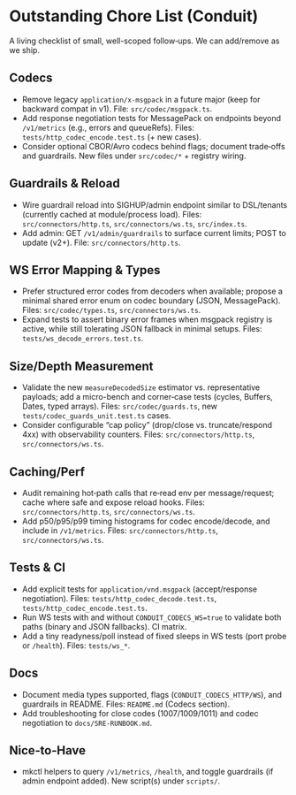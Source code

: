# Outstanding Chore List (Conduit)

A living checklist of small, well-scoped follow‑ups. We can add/remove as we ship.

## Codecs
- Remove legacy `application/x-msgpack` in a future major (keep for backward compat in v1). File: `src/codec/msgpack.ts`.
- Add response negotiation tests for MessagePack on endpoints beyond `/v1/metrics` (e.g., errors and queueRefs). Files: `tests/http_codec_encode.test.ts` (+ new cases).
- Consider optional CBOR/Avro codecs behind flags; document trade‑offs and guardrails. New files under `src/codec/*` + registry wiring.

## Guardrails & Reload
- Wire guardrail reload into SIGHUP/admin endpoint similar to DSL/tenants (currently cached at module/process load). Files: `src/connectors/http.ts`, `src/connectors/ws.ts`, `src/index.ts`.
- Add admin: GET `/v1/admin/guardrails` to surface current limits; POST to update (v2+). File: `src/connectors/http.ts`.

## WS Error Mapping & Types
- Prefer structured error codes from decoders when available; propose a minimal shared error enum on codec boundary (JSON, MessagePack). Files: `src/codec/types.ts`, `src/connectors/ws.ts`.
- Expand tests to assert binary error frames when msgpack registry is active, while still tolerating JSON fallback in minimal setups. Files: `tests/ws_decode_errors.test.ts`.

## Size/Depth Measurement
- Validate the new `measureDecodedSize` estimator vs. representative payloads; add a micro-bench and corner‑case tests (cycles, Buffers, Dates, typed arrays). Files: `src/codec/guards.ts`, new `tests/codec_guards_unit.test.ts` cases.
- Consider configurable “cap policy” (drop/close vs. truncate/respond 4xx) with observability counters. Files: `src/connectors/http.ts`, `src/connectors/ws.ts`.

## Caching/Perf
- Audit remaining hot‑path calls that re‑read env per message/request; cache where safe and expose reload hooks. Files: `src/connectors/http.ts`, `src/connectors/ws.ts`.
- Add p50/p95/p99 timing histograms for codec encode/decode, and include in `/v1/metrics`. Files: `src/connectors/http.ts`, `src/connectors/ws.ts`.

## Tests & CI
- Add explicit tests for `application/vnd.msgpack` (accept/response negotiation). Files: `tests/http_codec_decode.test.ts`, `tests/http_codec_encode.test.ts`.
- Run WS tests with and without `CONDUIT_CODECS_WS=true` to validate both paths (binary and JSON fallbacks). CI matrix.
- Add a tiny readyness/poll instead of fixed sleeps in WS tests (port probe or `/health`). Files: `tests/ws_*`.

## Docs
- Document media types supported, flags (`CONDUIT_CODECS_HTTP/WS`), and guardrails in README. Files: `README.md` (Codecs section).
- Add troubleshooting for close codes (1007/1009/1011) and codec negotiation to `docs/SRE-RUNBOOK.md`.

## Nice‑to‑Have
- mkctl helpers to query `/v1/metrics`, `/health`, and toggle guardrails (if admin endpoint added). New script(s) under `scripts/`.


